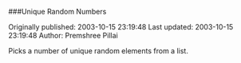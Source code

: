 ###Unique Random Numbers

Originally published: 2003-10-15 23:19:48
Last updated: 2003-10-15 23:19:48
Author: Premshree Pillai

Picks a number of unique random elements from a list.